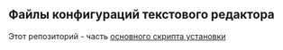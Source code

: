 ## Файлы конфигураций текстового редактора

Этот репозиторий - часть
[основного скрипта установки](https://github.com/RU927/re_inst)
